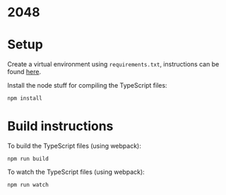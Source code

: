 # 2048

# Setup

Create a virtual environment using `requirements.txt`, instructions can be found [here](https://gist.github.com/Samuel-Risner/2318e00383ebf54dfc96e7a04e691334).

Install the node stuff for compiling the TypeScript files:

```shell
npm install
```

# Build instructions

To build the TypeScript files (using webpack):

```shell
npm run build
```

To watch the TypeScript files (using webpack):

```shell
npm run watch
```
